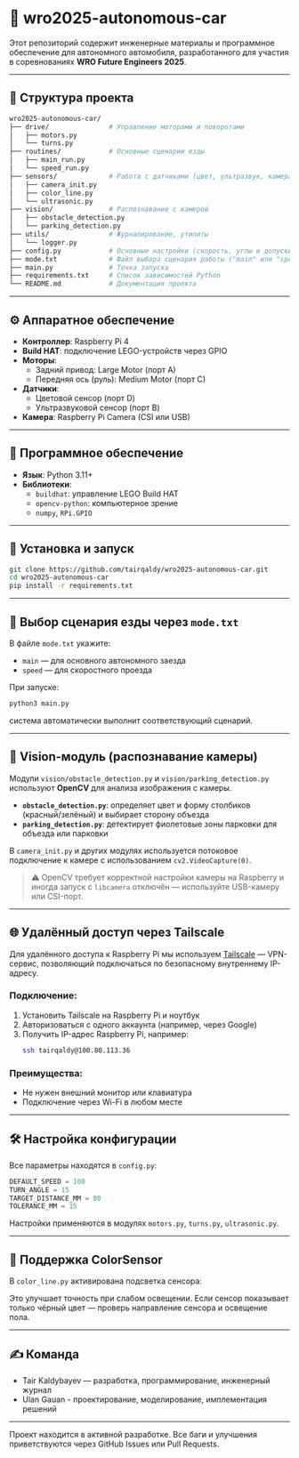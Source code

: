 # 🚗 wro2025-autonomous-car

Этот репозиторий содержит инженерные материалы и программное обеспечение для автономного автомобиля, разработанного для участия в соревнованиях **WRO Future Engineers 2025**.

---

## 📁 Структура проекта

```bash
wro2025-autonomous-car/
├── drive/               # Управление моторами и поворотами
│   ├── motors.py
│   └── turns.py
├── routines/            # Основные сценарии езды
│   ├── main_run.py
│   └── speed_run.py
├── sensors/             # Работа с датчиками (цвет, ультразвук, камера)
│   ├── camera_init.py
│   ├── color_line.py
│   └── ultrasonic.py
├── vision/              # Распознавание с камерой
│   ├── obstacle_detection.py
│   └── parking_detection.py
├── utils/               # Журналирование, утилиты
│   └── logger.py
├── config.py            # Основные настройки (скорость, углы и допуски)
├── mode.txt             # Файл выбора сценария работы ("main" или "speed")
├── main.py              # Точка запуска
├── requirements.txt     # Список зависимостей Python
└── README.md            # Документация проекта
```

---

## ⚙️ Аппаратное обеспечение

- **Контроллер**: Raspberry Pi 4
- **Build HAT**: подключение LEGO-устройств через GPIO
- **Моторы**:
  - Задний привод: Large Motor (порт A)
  - Передняя ось (руль): Medium Motor (порт C)
- **Датчики**:
  - Цветовой сенсор (порт D)
  - Ультразвуковой сенсор (порт B)
- **Камера**: Raspberry Pi Camera (CSI или USB)

---

## 🧠 Программное обеспечение

- **Язык**: Python 3.11+
- **Библиотеки**:
  - `buildhat`: управление LEGO Build HAT
  - `opencv-python`: компьютерное зрение
  - `numpy`, `RPi.GPIO`

---

## 🚀 Установка и запуск

```bash
git clone https://github.com/tairqaldy/wro2025-autonomous-car.git
cd wro2025-autonomous-car
pip install -r requirements.txt
```

---

## 🧩 Выбор сценария езды через `mode.txt`

В файле `mode.txt` укажите:
- `main` — для основного автономного заезда
- `speed` — для скоростного проезда

При запуске:
```bash
python3 main.py
```
система автоматически выполнит соответствующий сценарий.

---

## 🎥 Vision-модуль (распознавание камеры)

Модули `vision/obstacle_detection.py` и `vision/parking_detection.py` используют **OpenCV** для анализа изображения с камеры.

- **`obstacle_detection.py`**: определяет цвет и форму столбиков (красный/зелёный) и выбирает сторону объезда
- **`parking_detection.py`**: детектирует фиолетовые зоны парковки для объезда или парковки

В `camera_init.py` и других модулях используется потоковое подключение к камере с использованием `cv2.VideoCapture(0)`.

> ⚠️ OpenCV требует корректной настройки камеры на Raspberry и иногда запуск с `libcamera` отключён — используйте USB-камеру или CSI-порт.

---

## 🌐 Удалённый доступ через Tailscale

Для удалённого доступа к Raspberry Pi мы используем [Tailscale](https://tailscale.com/) — VPN-сервис, позволяющий подключаться по безопасному внутреннему IP-адресу.

### Подключение:
1. Установить Tailscale на Raspberry Pi и ноутбук
2. Авторизоваться с одного аккаунта (например, через Google)
3. Получить IP-адрес Raspberry Pi, например:
   ```bash
   ssh tairqaldy@100.80.113.36
   ```

### Преимущества:
- Не нужен внешний монитор или клавиатура
- Подключение через Wi-Fi в любом месте

---

## 🛠 Настройка конфигурации

Все параметры находятся в `config.py`:
```python
DEFAULT_SPEED = 100
TURN_ANGLE = 15
TARGET_DISTANCE_MM = 80
TOLERANCE_MM = 15
```

Настройки применяются в модулях `motors.py`, `turns.py`, `ultrasonic.py`.

---

## 📸 Поддержка ColorSensor

В `color_line.py` активирована подсветка сенсора:

Это улучшает точность при слабом освещении. Если сенсор показывает только чёрный цвет — проверь направление сенсора и освещение пола.

---

## ✍️ Команда

- Tair Kaldybayev — разработка, программирование, инженерный журнал
- Ulan Gauan - проектирование, моделирование, имплементация решений

---

Проект находится в активной разработке. Все баги и улучшения приветствуются через GitHub Issues или Pull Requests.

